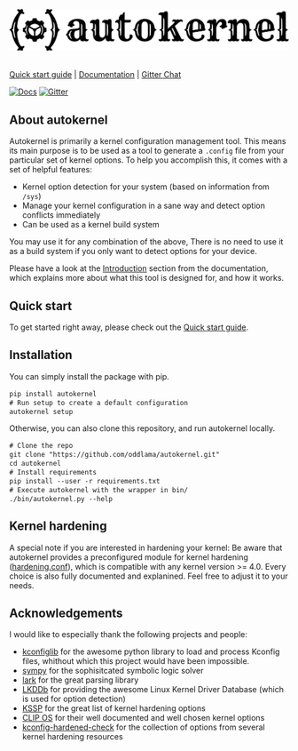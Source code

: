 <br/><br/>
[![autokernel](./docs/autokernel_banner.svg)](https://autokernel.oddlama.org)
<br/><br/>

[Quick start guide](https://autokernel.oddlama.org/en/latest/quick-start-guide.html) \|
[Documentation](https://autokernel.oddlama.org/en/latest) \|
[Gitter Chat](https://gitter.im/oddlama-autokernel/community)

[![Docs](https://readthedocs.org/projects/autokernel/badge/?version=latest)](https://autokernel.oddlama.org/en/latest/?badge=latest)
[![Gitter](https://badges.gitter.im/oddlama-autokernel/community.svg)](https://gitter.im/oddlama-autokernel/community?utm_source=badge&utm_medium=badge&utm_campaign=pr-badge)

## About autokernel

Autokernel is primarily a kernel configuration management tool. This means
its main purpose is to be used as a tool to generate a `.config` file from
your particular set of kernel options. To help you accomplish this, it
comes with a set of helpful features:

* Kernel option detection for your system (based on information from `/sys`)
* Manage your kernel configuration in a sane way and detect option conflicts immediately
* Can be used as a kernel build system

You may use it for any combination of the above, There is no need to
use it as a build system if you only want to detect options for your device.

Please have a look at the [Introduction](https://autokernel.oddlama.org/en/latest/introduction.html)
section from the documentation, which explains more about what
this tool is designed for, and how it works.

<!--SCREENCASTS HERE TODO -->

## Quick start

To get started right away, please check out the [Quick start guide](https://autokernel.oddlama.org/en/latest/quick-start-guide.html).

## Installation

You can simply install the package with pip.

```
pip install autokernel
# Run setup to create a default configuration
autokernel setup
```

Otherwise, you can also clone this repository, and run
autokernel locally.

```
# Clone the repo
git clone "https://github.com/oddlama/autokernel.git"
cd autokernel
# Install requirements
pip install --user -r requirements.txt
# Execute autokernel with the wrapper in bin/
./bin/autokernel.py --help
```

## Kernel hardening

A special note if you are interested in hardening your kernel:
Be aware that autokernel provides a preconfigured module for kernel
hardening ([hardening.conf](./example/modules.d/hardening.conf)), which is
compatible with any kernel version >= 4.0. Every choice is also fully documented
and explanined. Feel free to adjust it to your needs.

## Acknowledgements

I would like to especially thank the following projects and people:

- [kconfiglib](https://github.com/ulfalizer/Kconfiglib) for the awesome python library to load and process Kconfig files, whithout which this project would have been impossible.
- [sympy](https://www.sympy.org/) for the sophisitcated symbolic logic solver
- [lark](https://github.com/lark-parser/lark) for the great parsing library
- [LKDDb](https://cateee.net/lkddb/) for providing the awesome Linux Kernel Driver Database (which is used for option detection)
- [KSSP](https://kernsec.org/wiki/index.php/Kernel_Self_Protection_Project/Recommended_Settings) for the great list of kernel hardening options
- [CLIP OS](https://docs.clip-os.org/clipos/kernel.html#configuration) for their well documented and well chosen kernel options
- [kconfig-hardened-check](https://github.com/a13xp0p0v/kconfig-hardened-check) for the collection of options from several kernel hardening resources
